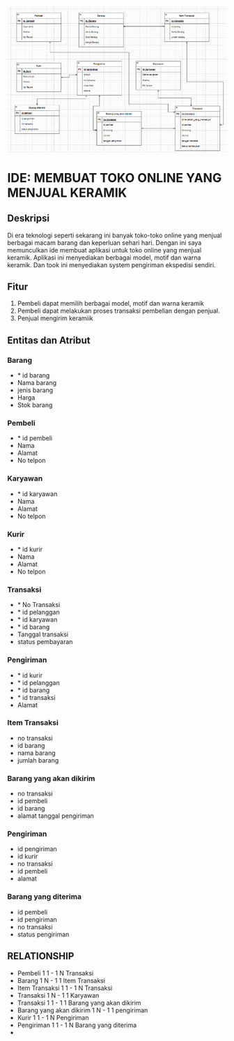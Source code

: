 ![Tambah Data](https://github.com/NormalikaShandi/IF214002/blob/main/Pertemuan4/img/Screenshot%20(746).png "Tambah Data")


# IDE: MEMBUAT TOKO ONLINE YANG MENJUAL KERAMIK

## Deskripsi

Di era teknologi seperti sekarang ini banyak toko-toko online yang menjual berbagai macam barang dan keperluan sehari hari. Dengan ini saya memunculkan ide membuat aplikasi untuk toko online yang menjual keramik. Aplikasi ini menyediakan berbagai model, motif dan warna keramik. Dan took ini menyediakan system pengiriman ekspedisi sendiri.

## Fitur

1.	Pembeli dapat memilih berbagai model, motif dan warna keramik
2.	Pembeli dapat melakukan proses transaksi pembelian dengan penjual.
3.	Penjual mengirim keramiik 

## Entitas dan Atribut

### Barang

-	\* id barang
-	Nama barang
-	jenis barang
-	Harga 
-	Stok barang

### Pembeli

-	\* id pembeli
-	Nama
-	Alamat
-	No telpon

### Karyawan

-	\* id karyawan
-	Nama
-	Alamat
-	No telpon

### Kurir

-	\* id kurir
-	Nama
-	Alamat
-	No telpon

### Transaksi

-	\* No Transaksi
-	\* id pelanggan
-	\* id karyawan
-	\* id barang 
-	Tanggal transaksi
-	status pembayaran

### Pengiriman 
-	\* id kurir 
-	\* id pelanggan
-	\* id barang
-	\* id transaksi
-	Alamat

### Item Transaksi
- no transaksi
- id barang
- nama barang 
- jumlah barang

### Barang yang akan dikirim
- no transaksi
- id pembeli
- id barang
- alamat tanggal pengiriman

### Pengiriman
- id pengiriman
- id kurir 
- no transaksi
- id pembeli 
- alamat

### Barang yang diterima
- id pembeli
- id pengiriman
- no transaksi
- status pengiriman

## RELATIONSHIP
- Pembeli 1 1 - 1 N Transaksi
- Barang 1 N - 1 1 Item Transaksi 
- Item Transaksi 1 1 - 1 N Transaksi
- Transaksi 1 N - 1 1 Karyawan
- Transaksi 1 1 - 1 1 Barang yang akan dikirim  
- Barang yang akan dikirim 1 N - 1 1 pengiriman
- Kurir 1 1 - 1 N Pengiriman
- Pengiriman 1 1 - 1 N Barang yang diterima
- 

